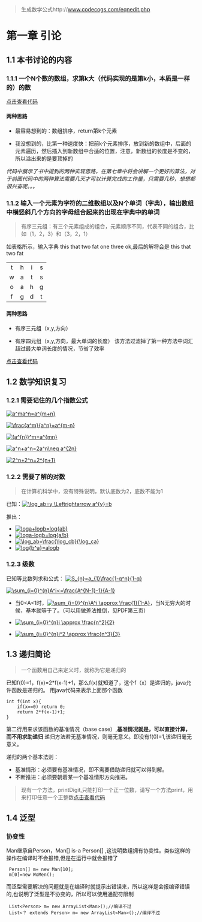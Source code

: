 > 生成数学公式http://www.codecogs.com/eqnedit.php

# 第一章 引论

## 1.1 本书讨论的内容

### 1.1.1 一个N个数的数组，求第k大（代码实现的是第k小，本质是一样的）的数


[点击查看代码](https://github.com/3440395/DataStructures/blob/master/code/DataStructures/app/src/main/java/com/xk/chapter1/No1_1_1.java)


#### 两种思路
* 最容易想到的：数组排序，return第k个元素

* 我没想到的，比第一种速度快：把前k个元素排序，放到新的数组中，后面的元素遍历，然后插入到新数组中合适的位置，注意，新数组的长度是不变的，所以溢出来的是要顶掉的

*代码中展示了书中提到的两种实现思路，在第七章中将会讲解一个更好的算法，对于前面代码中的两种算法需要几天才可以计算完成的工作量，只需要几秒，想想都很兴奋呢。。。*

### 1.1.2 输入一个元素为字符的二维数组以及N个单词（字典），输出数组中横竖斜几个方向的字母组合起来的出现在字典中的单词
> 有序三元组：有三个元素组成的组合，元素顺序不同，代表不同的组合，比如（1，2，3）和（3，2，1）

如表格所示，输入字典 this that two fat one three ok,最后的解将会是 this that two fat

|  |  |  |  |
|:-:|:-:|:-:|:-:|
| t | h | i | s |
| w | a | t | s |
| o | a | h | g |
| f | g | d | t |



#### 两种思路
* 有序三元组（x,y,方向）

* 有序四元组（x,y,方向，最大单词的长度） 该方法过滤掉了第一种方法中词汇超过最大单词长度的情况，节省了效率

[点击查看代码](https://github.com/3440395/DataStructures/blob/master/code/DataStructures/app/src/main/java/com/xk/chapter1/No1_1_2.java)

## 1.2 数学知识复习

### 1.2.1 需要记住的几个指数公式

<a href="http://www.codecogs.com/eqnedit.php?latex=a^ma^n=a^{m&plus;n}" target="_blank"><img src="http://latex.codecogs.com/gif.latex?a^ma^n=a^{m&plus;n}" title="a^ma^n=a^{m+n}" /></a>

<a href="http://www.codecogs.com/eqnedit.php?latex=\frac{a^m}{a^n}=a^{m-n}" target="_blank"><img src="http://latex.codecogs.com/gif.latex?\frac{a^m}{a^n}=a^{m-n}" title="\frac{a^m}{a^n}=a^{m-n}" /></a>

<a href="http://www.codecogs.com/eqnedit.php?latex=(a^{n})^m=a^{mn}" target="_blank"><img src="http://latex.codecogs.com/gif.latex?(a^{n})^m=a^{mn}" title="(a^{n})^m=a^{mn}" /></a>

<a href="http://www.codecogs.com/eqnedit.php?latex=a^n&plus;a^n=2a^n\neq&space;a^{2n}" target="_blank"><img src="http://latex.codecogs.com/gif.latex?a^n&plus;a^n=2a^n\neq&space;a^{2n}" title="a^n+a^n=2a^n\neq a^{2n}" /></a>

<a href="http://www.codecogs.com/eqnedit.php?latex=2^n&plus;2^n=2^{n&plus;1}" target="_blank"><img src="http://latex.codecogs.com/gif.latex?2^n&plus;2^n=2^{n&plus;1}" title="2^n+2^n=2^{n+1}" /></a>

### 1.2.2 需要了解的对数

>在计算机科学中，没有特殊说明，默认底数为2，底数不能为1

已知：<a href="http://www.codecogs.com/eqnedit.php?latex=\log_ab=y&space;\Leftrightarrow&space;a^{y}=b" target="_blank"><img src="http://latex.codecogs.com/gif.latex?\log_ab=y&space;\Leftrightarrow&space;a^{y}=b" title="\log_ab=y \Leftrightarrow a^{y}=b" /></a>

推出：
- <a href="http://www.codecogs.com/eqnedit.php?latex=loga&plus;logb=log{ab}" target="_blank"><img src="http://latex.codecogs.com/gif.latex?loga&plus;logb=log{ab}" title="loga+logb=log{ab}" /></a>
- <a href="http://www.codecogs.com/eqnedit.php?latex=loga-logb=log{a/b}" target="_blank"><img src="http://latex.codecogs.com/gif.latex?loga-logb=log{a/b}" title="loga-logb=log{a/b}" /></a>
- <a href="http://www.codecogs.com/eqnedit.php?latex=\log_ab=\frac{\log_cb}{\log_ca}" target="_blank"><img src="http://latex.codecogs.com/gif.latex?\log_ab=\frac{\log_cb}{\log_ca}" title="\log_ab=\frac{\log_cb}{\log_ca}" /></a>
- <a href="http://www.codecogs.com/eqnedit.php?latex=log{b^a}=alogb" target="_blank"><img src="http://latex.codecogs.com/gif.latex?log{b^a}=alogb" title="log{b^a}=alogb" /></a>
 
### 1.2.3 级数

已知等比数列求和公式： <a href="http://www.codecogs.com/eqnedit.php?latex=S_{n}=a_{1}\frac{1-q^n}{1-q}" target="_blank"><img src="http://latex.codecogs.com/gif.latex?S_{n}=a_{1}\frac{1-q^n}{1-q}" title="S_{n}=a_{1}\frac{1-q^n}{1-q}" /></a>

<a href="http://www.codecogs.com/eqnedit.php?latex=\sum_{i=0}^{n}A^i<=\frac{A^{N-1}-1}{A-1}" target="_blank"><img src="http://latex.codecogs.com/gif.latex?\sum_{i=0}^{n}A^i<=\frac{A^{N-1}-1}{A-1}" title="\sum_{i=0}^{n}A^i<=\frac{A^{N-1}-1}{A-1}" /></a>


- 当0<A<1时，<a href="http://www.codecogs.com/eqnedit.php?latex=\sum_{i=0}^{n}A^i&space;\approx&space;\frac{1}{1-A}" target="_blank"><img src="http://latex.codecogs.com/gif.latex?\sum_{i=0}^{n}A^i&space;\approx&space;\frac{1}{1-A}" title="\sum_{i=0}^{n}A^i \approx \frac{1}{1-A}" /></a>，当N无穷大的时候，基本就等于了。（可以用做差法推倒，见PDF第三页）
- <a href="http://www.codecogs.com/eqnedit.php?latex=\sum_{i=0}^{n}i&space;\approx&space;\frac{n^2}{2}" target="_blank"><img src="http://latex.codecogs.com/gif.latex?\sum_{i=0}^{n}i&space;\approx&space;\frac{n^2}{2}" title="\sum_{i=0}^{n}i \approx \frac{n^2}{2}" /></a>

- <a href="http://www.codecogs.com/eqnedit.php?latex=\sum_{i=0}^{n}i^2&space;\approx&space;\frac{n^3}{3}" target="_blank"><img src="http://latex.codecogs.com/gif.latex?\sum_{i=0}^{n}i^2&space;\approx&space;\frac{n^3}{3}" title="\sum_{i=0}^{n}i^2 \approx \frac{n^3}{3}" /></a>

## 1.3 递归简论

>一个函数用自己来定义时，就称为它是递归的


已知f(0)=1，f(x)=2*f(x-1)+1，那么f(x)就知道了，这个f（x）是递归的，java允许函数是递归的。
用java代码来表示上面那个函数
```
int f(int x){
	if(x==0) return 0;
	return 2*f(x-1)+1;
}
```
第二行用来求该函数的基准情况（base case）,**基准情况就是，可以直接计算，而不用求助递归**
递归方法若无基准情况，则毫无意义。即没有f(0)=1,该递归毫无意义。

递归的两个基本法则：
- 基准情形：必须要有基准情况，即不需要借助递归就可以得到解。	
- 不断推进：必须要朝着某一个基准情形方向推进。

> 现有一个方法，printDigit,只能打印一个正一位数，请写一个方法print，用来打印任意一个正整数[点击查看代码](https://github.com/3440395/DataStructures/blob/master/code/DataStructures/app/src/main/java/com/xk/chapter1/No1_3_1.java)


## 1.4 泛型

### 协变性
Man继承自Person，Man[] is-a Person[] ,这说明数组拥有协变性。类似这样的操作在编译时不会报错,但是在运行中就会报错了
```
 Person[] m= new Man[10];
 m[0]=new WoMen();
```
而泛型需要解决的问题就是在编译时就提示出错误来，所以这样是会报编译错误的,也说明了泛型是不协变的，所以可以使用通配符限制
```
 List<Person> m= new ArrayList<Man>();//编译不过
 List<？ extends Person> m= new ArrayList<Man>();//编译不过
```